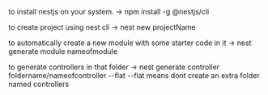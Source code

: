 to install nestjs on your system.
 -> npm install -g @nestjs/cli

to create project using nest cli
 -> nest new projectName

to automatically create a new module with some starter code in it
 -> nest generate module nameofmodule

to generate controllers in that folder
 -> nest generate controller foldername/nameofcontroller --flat
 --flat means dont create an extra folder named controllers


